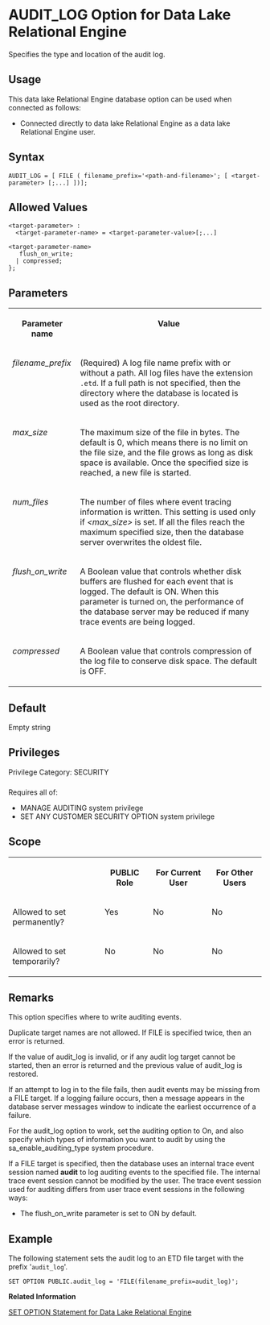 <!-- loio812cbb736ce2101490b7fab431caa9ff -->

# AUDIT\_LOG Option for Data Lake Relational Engine

Specifies the type and location of the audit log.



<a name="loio812cbb736ce2101490b7fab431caa9ff__section_fq2_gpq_znb"/>

## Usage

This data lake Relational Engine database option can be used when connected as follows:

-   Connected directly to data lake Relational Engine as a data lake Relational Engine user.



<a name="loio812cbb736ce2101490b7fab431caa9ff__audit_log_syntax1"/>

## Syntax

```
AUDIT_LOG = [ FILE ( filename_prefix='<path-and-filename>'; [ <target-parameter> [;...] ])];
```



<a name="loio812cbb736ce2101490b7fab431caa9ff__audit_log_allowed1"/>

## Allowed Values

```
<target-parameter> : 
  <target-parameter-name> = <target-parameter-value>[;...]

<target-parameter-name>
   flush_on_write;
  | compressed; 
};

```



<a name="loio812cbb736ce2101490b7fab431caa9ff__audit_log_parameters1"/>

## Parameters


<table>
<tr>
<th valign="top">

Parameter name

</th>
<th valign="top">

Value

</th>
</tr>
<tr>
<td valign="top">

*filename\_prefix* 

</td>
<td valign="top">

\(Required\) A log file name prefix with or without a path. All log files have the extension `.etd`. If a full path is not specified, then the directory where the database is located is used as the root directory.

</td>
</tr>
<tr>
<td valign="top">

*max\_size* 

</td>
<td valign="top">

The maximum size of the file in bytes. The default is 0, which means there is no limit on the file size, and the file grows as long as disk space is available. Once the specified size is reached, a new file is started.

</td>
</tr>
<tr>
<td valign="top">

*num\_files* 

</td>
<td valign="top">

The number of files where event tracing information is written. This setting is used only if *<max\_size\>* is set. If all the files reach the maximum specified size, then the database server overwrites the oldest file.

</td>
</tr>
<tr>
<td valign="top">

*flush\_on\_write* 

</td>
<td valign="top">

A Boolean value that controls whether disk buffers are flushed for each event that is logged. The default is ON. When this parameter is turned on, the performance of the database server may be reduced if many trace events are being logged.

</td>
</tr>
<tr>
<td valign="top">

*compressed* 

</td>
<td valign="top">

A Boolean value that controls compression of the log file to conserve disk space. The default is OFF.

</td>
</tr>
</table>



<a name="loio812cbb736ce2101490b7fab431caa9ff__audit_log_default1"/>

## Default

Empty string



<a name="loio812cbb736ce2101490b7fab431caa9ff__audit_log_priv1"/>

## Privileges

Privilege Category: SECURITY



### 

Requires all of:

-   MANAGE AUDITING system privilege
-   SET ANY CUSTOMER SECURITY OPTION system privilege



<a name="loio812cbb736ce2101490b7fab431caa9ff__audit-log-option-scope1"/>

## Scope


<table>
<tr>
<th valign="top">

 

</th>
<th valign="top">

PUBLIC Role

</th>
<th valign="top">

For Current User

</th>
<th valign="top">

For Other Users

</th>
</tr>
<tr>
<td valign="top">

Allowed to set permanently?

</td>
<td valign="top">

Yes

</td>
<td valign="top">

No

</td>
<td valign="top">

No

</td>
</tr>
<tr>
<td valign="top">

Allowed to set temporarily?

</td>
<td valign="top">

No

</td>
<td valign="top">

No

</td>
<td valign="top">

No

</td>
</tr>
</table>



<a name="loio812cbb736ce2101490b7fab431caa9ff__audit_log_remarks1"/>

## Remarks

This option specifies where to write auditing events.

Duplicate target names are not allowed. If FILE is specified twice, then an error is returned.

If the value of audit\_log is invalid, or if any audit log target cannot be started, then an error is returned and the previous value of audit\_log is restored.

If an attempt to log in to the file fails, then audit events may be missing from a FILE target. If a logging failure occurs, then a message appears in the database server messages window to indicate the earliest occurrence of a failure.

For the audit\_log option to work, set the auditing option to On, and also specify which types of information you want to audit by using the sa\_enable\_auditing\_type system procedure.

If a FILE target is specified, then the database uses an internal trace event session named **audit** to log auditing events to the specified file. The internal trace event session cannot be modified by the user. The trace event session used for auditing differs from user trace event sessions in the following ways:

-   The flush\_on\_write parameter is set to ON by default.



## Example

The following statement sets the audit log to an ETD file target with the prefix '`audit_log`'.

```
SET OPTION PUBLIC.audit_log = 'FILE(filename_prefix=audit_log)';
```

**Related Information**  


[SET OPTION Statement for Data Lake Relational Engine](../080-sql-statements/set-option-statement-for-data-lake-relational-engine-a625da7.md "Changes options that affect the behavior of the database and its compatibility with Transact-SQL. Setting the value of an option can change the behavior for all users or an individual user, in either a temporary or permanent scope.")

